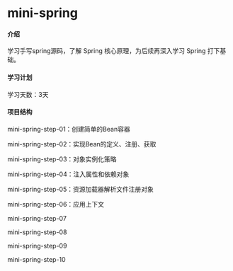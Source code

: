 # mini-spring

#### 介绍
学习手写spring源码，了解 Spring 核心原理，为后续再深入学习 Spring 打下基础。

#### 学习计划

学习天数：3天

#### 项目结构

mini-spring-step-01：创建简单的Bean容器

mini-spring-step-02：实现Bean的定义、注册、获取

mini-spring-step-03：对象实例化策略

mini-spring-step-04：注入属性和依赖对象

mini-spring-step-05：资源加载器解析文件注册对象

mini-spring-step-06：应用上下文

mini-spring-step-07

mini-spring-step-08

mini-spring-step-09

mini-spring-step-10